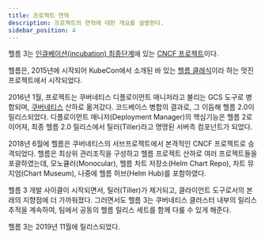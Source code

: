 ```yaml
---
title: 프로젝트 연혁
description: 프로젝트의 연혁에 대한 개요를 설명한다.
sidebar_position: 4
---
```


헬름 3는 [인큐베이션(incubation) 최종단계](https://github.com/cncf/toc/blob/main/process/graduation_criteria.adoc)에 있는 [CNCF 프로젝트](https://www.cncf.io/projects/)이다.

헬름은, 2015년에 시작되어 KubeCon에서 소개된 바 있는 [헬름 클래식](https://github.com/helm/helm-classic)이라 하는 멋진 프로젝트에서 시작되었다.

2016년 1월, 프로젝트는 쿠버네티스 디플로이먼트 매니저라고 불리는 GCS 도구로 병합되며, [쿠버네티스](https://kubernetes.io) 산하로 옮겨갔다.
코드베이스 병합의 결과로, 그 이듬해 헬름 2.0이 릴리스되었다.
디플로이먼트 매니저(Deployment Manager)의 핵심기능은 헬름 2로 이어져, 최종 헬름 2.0 릴리스에서 틸러(Tiller)라고 명명된 서버측 컴포넌트가 되었다.

2018년 6월에 헬름은 쿠버네티스의 서브프로젝트에서 본격적인 CNCF 프로젝트로 승격되었다.
헬름은 최상위 관리조직을 구성하고 헬름 프로젝트 산하로 여러 프로젝트들을 포괄하였는데,
모노큘러(Monocular), 헬름 차트 저장소(Helm Chart Repo), 차트 뮤지엄(Chart Museum), 나중에 헬름 허브(Helm Hub)를 포함하였다.

헬름 3 개발 사이클이 시작되면서, 틸러(Tiller)가 제거되고, 클라이언트 도구로서의 본래의 지향점에 더 가까워졌다.
그러면서도 헬름 3는 쿠버네티스 클러스터 내부의 릴리스 추적을 계속하여,
팀에서 공동의 헬름 릴리스 세트를 함께 다룰 수 있게 해준다.

헬름 3는 2019년 11월에 릴리스되었다.


